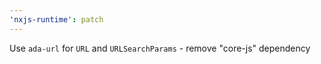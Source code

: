 ```yaml
---
'nxjs-runtime': patch
---
```


Use `ada-url` for `URL` and `URLSearchParams` - remove "core-js" dependency
